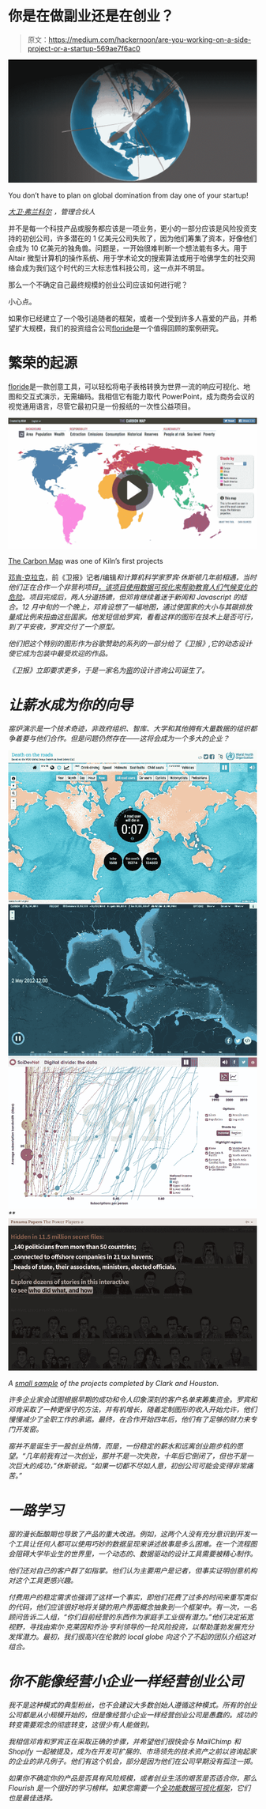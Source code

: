 # 你是在做副业还是在创业？

> 原文：<https://medium.com/hackernoon/are-you-working-on-a-side-project-or-a-startup-569ae7f6ac0>

![](img/b0993cbe8f12ccceae78de1682f9dd10.png)

You don’t have to plan on global domination from day one of your startup!

[*大卫·弗兰科尔*](https://twitter.com/dafrankel) *，管理合伙人*

并不是每一个科技产品或服务都应该是一项业务，更小的一部分应该是风险投资支持的初创公司，许多潜在的 1 亿美元公司失败了，因为他们筹集了资本，好像他们会成为 10 亿美元的独角兽。问题是，一开始很难判断一个想法能有多大。用于 Altair 微型计算机的操作系统、用于学术论文的搜索算法或用于哈佛学生的社交网络会成为我们这个时代的三大标志性科技公司，这一点并不明显。

那么一个不确定自己最终规模的创业公司应该如何进行呢？

小心点。

如果你已经建立了一个吸引追随者的框架，或者一个受到许多人喜爱的产品，并希望扩大规模，我们的投资组合公司[floride](https://flourish.studio/)是一个值得回顾的案例研究。

# 繁荣的起源

[floride](https://flourish.studio/)是一款创意工具，可以轻松将电子表格转换为世界一流的响应可视化、地图和交互式演示，无需编码。我相信它有能力取代 PowerPoint，成为商务会议的视觉通用语言，尽管它最初只是一份报纸的一次性公益项目。

![](img/e7e7b266aa7928cbf08e085719ac615f.png)

[The Carbon Map](http://www.carbonmap.org/) was one of Kiln’s first projects

[邓肯·克拉克](https://twitter.com/theduncanclark?lang=en)，前《卫报》记者/编辑*和计算机科学家罗宾·休斯顿几年前相遇，当时他们正在合作一个非营利项目[，该项目使用数据可视化来帮助教育人们气候变化的危险](https://en.wikipedia.org/wiki/10:10)。项目完成后，两人分道扬镳，但邓肯继续着迷于新闻和 Javascript 的结合。12 月中旬的一个晚上，邓肯设想了一幅地图，通过使国家的大小与其碳排放量成比例来扭曲这些国家。他发短信给罗宾，看看这样的图形在技术上是否可行，到了平安夜，罗宾交付了一个原型。*

*他们把这个特别的图形作为谷歌赞助的系列的一部分给了《卫报》,它的动态设计使它成为包装中最受欢迎的作品。*

*《卫报》立即要求更多，于是一家名为[窑](https://www.kiln.digital/)的设计咨询公司诞生了。*

# *让薪水成为你的向导*

*窑炉演示是一个技术奇迹，非政府组织、智库、大学和其他拥有大量数据的组织都争着要与他们合作。但是问题仍然存在——这将会成为一个多大的企业？*

*![](img/8de319dd36b63d19b80473d9e6ed77eb.png)**![](img/bc689d10e787cd35c3f374cab943ce17.png)**![](img/997da54104c00fd951b9349709aca98c.png)**![](img/ec06193e1e610d0a6393808a11df682a.png)*

*A [small sample](https://www.kiln.digital/) of the projects completed by Clark and Houston.*

*许多企业家会试图根据早期的成功和令人印象深刻的客户名单来筹集资金。罗宾和邓肯采取了一种更保守的方法，并有机增长，随着定制图形的收入开始允许，他们慢慢减少了全职工作的承诺。最终，在合作开始四年后，他们有了足够的财力来专门开发窑。*

*窑并不是诞生于一股创业热情，而是，一份稳定的薪水和远离创业跑步机的愿望。“几年前我有过一次创业，那并不是一次失败，十年后它倒闭了，但也不是一次巨大的成功，”休斯顿说。“如果一切都不尽如人意，初创公司可能会变得非常痛苦。”*

# *一路学习*

*窑的漫长酝酿期也导致了产品的重大改进。例如，这两个人没有充分意识到开发一个工具让任何人都可以使用巧妙的数据呈现来讲述故事是多么困难。在一个流程图会阻碍大学毕业生的世界里，一个动态的、数据驱动的设计工具需要被精心制作。*

*他们还对自己的客户群了如指掌。他们认为主要用户是记者，但事实证明创意机构对这个工具更感兴趣。*

*付费用户的稳定需求也强调了这样一个事实，即他们花费了过多的时间来重写类似的代码，他们应该很好地将关键的用户界面概念抽象到一个框架中。有一次，一名顾问告诉二人组，“你们目前经营的东西作为家庭手工业很有潜力。”他们决定拓宽视野，寻找由索尔·克莱因和乔治·亨利领导的一轮风险投资，以帮助蓬勃发展充分发挥潜力。最初，我们很高兴在伦敦的 local globe 向这个了不起的团队介绍这对组合。*

# *你不能像经营小企业一样经营创业公司*

*我不是这种模式的典型粉丝，也不会建议大多数创始人遵循这种模式。所有的创业公司都是从小规模开始的，但是像经营小企业一样经营创业公司是愚蠢的。成功的转变需要观念的彻底转变，这很少有人能做到。*

*我相信邓肯和罗宾正在采取正确的步骤，并希望他们很快会与 MailChimp 和 Shopify 一起被提及，成为在开发可扩展的、市场领先的技术资产之前以咨询起家的企业的非凡例子。他们有这个机会，部分是因为他们在公司早期没有孤注一掷。*

*如果你不确定你的产品是否具有风险规模，或者创业生活的艰苦是否适合你，那么 Flourish 是一个很好的学习榜样。如果您需要一个[全功能数据可视化框架](https://flourish.studio)，它们也是最佳选择。*